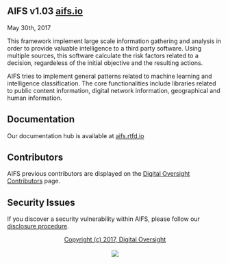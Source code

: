 ## AIFS v1.03 [aifs.io][1]
May 30th, 2017

This framework implement large scale information gathering and analysis in order to provide valuable intelligence to a third party software. Using multiple sources, this software calculate the risk factors related to a decision, regardeless of the initial objective and the resulting actions.

AIFS tries to implement general patterns related to machine learning and intelligence classification. The core functionalities include libraries related to public content information, digital network information, geographical and human information.

Documentation
-------------

Our documentation hub is available at [aifs.rtfd.io][2]

Contributors
------------

AIFS previous contributors are displayed on the [Digital Oversight Contributors][3] page.

Security Issues
---------------

If you discover a security vulnerability within AIFS, please follow our
[disclosure procedure][4].

[1]: http://aifs.io
[2]: http://aifs.rtfd.io/en/latest/index.html 
[3]: http://digitaloversight.com/contributors
[4]: http://digitaloversight.com/developers/security

<p align="center"><a href="https://digitaloversight.com" target="_blank">
    Copyright (c) 2017, Digital Oversight
    <br><br><img src="http://digitaloversight.com/images/logo.gif">
</a></p>
